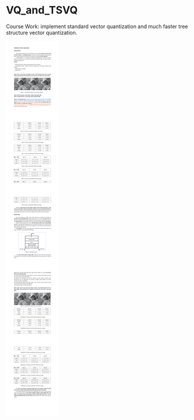 # VQ_and_TSVQ
Course Work: implement standard vector quantization and much faster tree structure vector quantization.

![](https://github.com/TianYe2017/VQ_and_TSVQ/blob/master/VQ%26TSVQ_Descroption.png)
